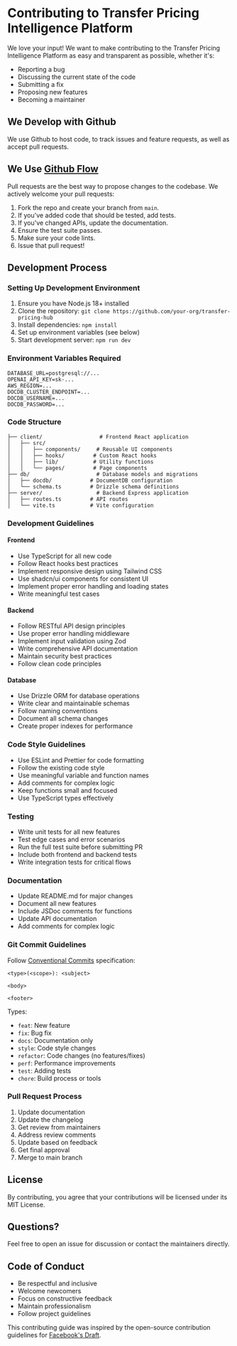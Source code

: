 # Contributing to Transfer Pricing Intelligence Platform

We love your input! We want to make contributing to the Transfer Pricing Intelligence Platform as easy and transparent as possible, whether it's:

- Reporting a bug
- Discussing the current state of the code
- Submitting a fix
- Proposing new features
- Becoming a maintainer

## We Develop with Github
We use Github to host code, to track issues and feature requests, as well as accept pull requests.

## We Use [Github Flow](https://guides.github.com/introduction/flow/index.html)
Pull requests are the best way to propose changes to the codebase. We actively welcome your pull requests:

1. Fork the repo and create your branch from `main`.
2. If you've added code that should be tested, add tests.
3. If you've changed APIs, update the documentation.
4. Ensure the test suite passes.
5. Make sure your code lints.
6. Issue that pull request!

## Development Process

### Setting Up Development Environment
1. Ensure you have Node.js 18+ installed
2. Clone the repository: `git clone https://github.com/your-org/transfer-pricing-hub`
3. Install dependencies: `npm install`
4. Set up environment variables (see below)
5. Start development server: `npm run dev`

### Environment Variables Required
```env
DATABASE_URL=postgresql://...
OPENAI_API_KEY=sk-...
AWS_REGION=...
DOCDB_CLUSTER_ENDPOINT=...
DOCDB_USERNAME=...
DOCDB_PASSWORD=...
```

### Code Structure
```
├── client/                  # Frontend React application
│   ├── src/
│   │   ├── components/     # Reusable UI components
│   │   ├── hooks/         # Custom React hooks
│   │   ├── lib/           # Utility functions
│   │   └── pages/         # Page components
├── db/                     # Database models and migrations
│   ├── docdb/            # DocumentDB configuration
│   └── schema.ts         # Drizzle schema definitions
├── server/                 # Backend Express application
│   ├── routes.ts         # API routes
│   └── vite.ts           # Vite configuration
```

### Development Guidelines

#### Frontend
- Use TypeScript for all new code
- Follow React hooks best practices
- Implement responsive design using Tailwind CSS
- Use shadcn/ui components for consistent UI
- Implement proper error handling and loading states
- Write meaningful test cases

#### Backend
- Follow RESTful API design principles
- Use proper error handling middleware
- Implement input validation using Zod
- Write comprehensive API documentation
- Maintain security best practices
- Follow clean code principles

#### Database
- Use Drizzle ORM for database operations
- Write clear and maintainable schemas
- Follow naming conventions
- Document all schema changes
- Create proper indexes for performance

### Code Style Guidelines
- Use ESLint and Prettier for code formatting
- Follow the existing code style
- Use meaningful variable and function names
- Add comments for complex logic
- Keep functions small and focused
- Use TypeScript types effectively

### Testing
- Write unit tests for all new features
- Test edge cases and error scenarios
- Run the full test suite before submitting PR
- Include both frontend and backend tests
- Write integration tests for critical flows

### Documentation
- Update README.md for major changes
- Document all new features
- Include JSDoc comments for functions
- Update API documentation
- Add comments for complex logic

### Git Commit Guidelines
Follow [Conventional Commits](https://www.conventionalcommits.org/) specification:

```
<type>(<scope>): <subject>

<body>

<footer>
```

Types:
- `feat`: New feature
- `fix`: Bug fix
- `docs`: Documentation only
- `style`: Code style changes
- `refactor`: Code changes (no features/fixes)
- `perf`: Performance improvements
- `test`: Adding tests
- `chore`: Build process or tools

### Pull Request Process
1. Update documentation
2. Update the changelog
3. Get review from maintainers
4. Address review comments
5. Update based on feedback
6. Get final approval
7. Merge to main branch

## License
By contributing, you agree that your contributions will be licensed under its MIT License.

## Questions?
Feel free to open an issue for discussion or contact the maintainers directly.

## Code of Conduct
- Be respectful and inclusive
- Welcome newcomers
- Focus on constructive feedback
- Maintain professionalism
- Follow project guidelines

This contributing guide was inspired by the open-source contribution guidelines for [Facebook's Draft](https://github.com/facebook/draft-js/blob/a9316a723f9e918afde44dea68b5f9f39b7d9b00/CONTRIBUTING.md).